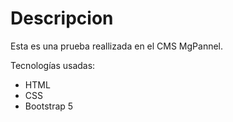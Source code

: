 
<h1>Descripcion</h1>
Esta es una prueba reallizada en el CMS MgPannel.  

Tecnologías usadas:

- HTML
- CSS
- Bootstrap 5
